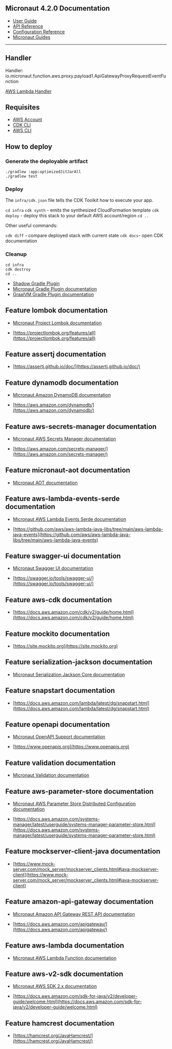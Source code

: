 ## Micronaut 4.2.0 Documentation

- [User Guide](https://docs.micronaut.io/4.2.0/guide/index.html)
- [API Reference](https://docs.micronaut.io/4.2.0/api/index.html)
- [Configuration Reference](https://docs.micronaut.io/4.2.0/guide/configurationreference.html)
- [Micronaut Guides](https://guides.micronaut.io/index.html)
---

## Handler

Handler: io.micronaut.function.aws.proxy.payload1.ApiGatewayProxyRequestEventFunction

[AWS Lambda Handler](https://docs.aws.amazon.com/lambda/latest/dg/java-handler.html)

## Requisites

- [AWS Account](https://aws.amazon.com/free/)
- [CDK CLI](https://docs.aws.amazon.com/cdk/v2/guide/cli.html)
- [AWS CLI](https://aws.amazon.com/cli/)

## How to deploy

### Generate the deployable artifact

```
./gradlew :app:optimizedJitJarAll
./gradlew test
```

### Deploy

The `infra/cdk.json` file tells the CDK Toolkit how to execute your app.

`cd infra`
`cdk synth` - emits the synthesized CloudFormation template
`cdk deploy` - deploy this stack to your default AWS account/region
`cd ..`

Other useful commands:

`cdk diff` - compare deployed stack with current state
`cdk docs`- open CDK documentation

### Cleanup

```
cd infra
cdk destroy
cd ..
```


- [Shadow Gradle Plugin](https://plugins.gradle.org/plugin/com.github.johnrengelman.shadow)
- [Micronaut Gradle Plugin documentation](https://micronaut-projects.github.io/micronaut-gradle-plugin/latest/)
- [GraalVM Gradle Plugin documentation](https://graalvm.github.io/native-build-tools/latest/gradle-plugin.html)
## Feature lombok documentation

- [Micronaut Project Lombok documentation](https://docs.micronaut.io/latest/guide/index.html#lombok)

- [https://projectlombok.org/features/all](https://projectlombok.org/features/all)


## Feature assertj documentation

- [https://assertj.github.io/doc/](https://assertj.github.io/doc/)


## Feature dynamodb documentation

- [Micronaut Amazon DynamoDB documentation](https://micronaut-projects.github.io/micronaut-aws/latest/guide/#dynamodb)

- [https://aws.amazon.com/dynamodb/](https://aws.amazon.com/dynamodb/)


## Feature aws-secrets-manager documentation

- [Micronaut AWS Secrets Manager documentation](https://micronaut-projects.github.io/micronaut-aws/latest/guide/#distributedconfigurationsecretsmanager)

- [https://aws.amazon.com/secrets-manager/](https://aws.amazon.com/secrets-manager/)


## Feature micronaut-aot documentation

- [Micronaut AOT documentation](https://micronaut-projects.github.io/micronaut-aot/latest/guide/)


## Feature aws-lambda-events-serde documentation

- [Micronaut AWS Lambda Events Serde documentation](https://micronaut-projects.github.io/micronaut-aws/snapshot/guide/#eventsLambdaSerde)

- [https://github.com/aws/aws-lambda-java-libs/tree/main/aws-lambda-java-events](https://github.com/aws/aws-lambda-java-libs/tree/main/aws-lambda-java-events)


## Feature swagger-ui documentation

- [Micronaut Swagger UI documentation](https://micronaut-projects.github.io/micronaut-openapi/latest/guide/index.html)

- [https://swagger.io/tools/swagger-ui/](https://swagger.io/tools/swagger-ui/)


## Feature aws-cdk documentation

- [https://docs.aws.amazon.com/cdk/v2/guide/home.html](https://docs.aws.amazon.com/cdk/v2/guide/home.html)


## Feature mockito documentation

- [https://site.mockito.org](https://site.mockito.org)


## Feature serialization-jackson documentation

- [Micronaut Serialization Jackson Core documentation](https://micronaut-projects.github.io/micronaut-serialization/latest/guide/)


## Feature snapstart documentation

- [https://docs.aws.amazon.com/lambda/latest/dg/snapstart.html](https://docs.aws.amazon.com/lambda/latest/dg/snapstart.html)


## Feature openapi documentation

- [Micronaut OpenAPI Support documentation](https://micronaut-projects.github.io/micronaut-openapi/latest/guide/index.html)

- [https://www.openapis.org](https://www.openapis.org)


## Feature validation documentation

- [Micronaut Validation documentation](https://micronaut-projects.github.io/micronaut-validation/latest/guide/)


## Feature aws-parameter-store documentation

- [Micronaut AWS Parameter Store Distributed Configuration documentation](https://micronaut-projects.github.io/micronaut-aws/latest/guide/index.html#parametersStore)

- [https://docs.aws.amazon.com/systems-manager/latest/userguide/systems-manager-parameter-store.html](https://docs.aws.amazon.com/systems-manager/latest/userguide/systems-manager-parameter-store.html)


## Feature mockserver-client-java documentation

- [https://www.mock-server.com/mock_server/mockserver_clients.html#java-mockserver-client](https://www.mock-server.com/mock_server/mockserver_clients.html#java-mockserver-client)


## Feature amazon-api-gateway documentation

- [Micronaut Amazon API Gateway REST API documentation](https://micronaut-projects.github.io/micronaut-aws/latest/guide/index.html#amazonApiGateway)

- [https://docs.aws.amazon.com/apigateway/](https://docs.aws.amazon.com/apigateway/)


## Feature aws-lambda documentation

- [Micronaut AWS Lambda Function documentation](https://micronaut-projects.github.io/micronaut-aws/latest/guide/index.html#lambda)


## Feature aws-v2-sdk documentation

- [Micronaut AWS SDK 2.x documentation](https://micronaut-projects.github.io/micronaut-aws/latest/guide/)

- [https://docs.aws.amazon.com/sdk-for-java/v2/developer-guide/welcome.html](https://docs.aws.amazon.com/sdk-for-java/v2/developer-guide/welcome.html)


## Feature hamcrest documentation

- [https://hamcrest.org/JavaHamcrest/](https://hamcrest.org/JavaHamcrest/)


